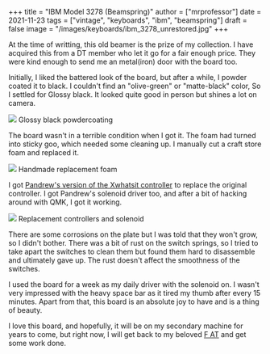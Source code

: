+++
title = "IBM Model 3278 (Beamspring)"
author = ["mrprofessor"]
date = 2021-11-23
tags = ["vintage", "keyboards", "ibm", "beamspring"]
draft = false
image = "/images/keyboards/ibm_3278_unrestored.jpg"
+++

At the time of writting, this old beamer is the prize of my collection. I have
acquired this from a DT member who let it go for a fair enough price. They were
kind enough to send me an metal(iron) door with the board too.

Initially, I liked the battered look of the board, but after a while, I powder
coated it to black. I couldn't find an "olive-green" or "matte-black" color,
So I settled for Glossy black. It looked quite good in person but shines a lot
on camera.

<div class="post-image">
  <img src="/images/keyboards/ibm_3278_powdercoated.jpg" />
  <span class="img-description"> Glossy black powdercoating </span>
</div>

The board wasn't in a terrible condition when I got it. The foam had turned
into sticky goo, which needed some cleaning up. I manually cut a craft store
foam and replaced it.

<div class="post-image">
  <img src="/images/keyboards/ibm_3278_foam.jpg" />
  <span class="img-description"> Handmade replacement foam </span>
</div>

I got [Pandrew's version of the Xwhatsit controller](https://github.com/purdeaandrei/CompactBeamSpring) to replace the original
controller. I got Pandrew's solenoid driver too, and after a bit of hacking
around with QMK, I got it working.

<div class="post-image">
  <img src="/images/keyboards/ibm_3278_no_case.jpg" />
  <span class="img-description"> Replacement controllers and solenoid </span>
</div>

There are some corrosions on the plate but I was told that they won't grow, so
I didn't bother. There was a bit of rust on the switch springs, so I tried to
take apart the switches to clean them but found them hard to disassemble and
ultimately gave up. The rust doesn't affect the smoothness of the switches.

I used the board for a week as my daily driver with the solenoid on. I wasn't
very impressed with the heavy space bar as it tired my thumb after every 15
minutes. Apart from that, this board is an absolute joy to have and is
a thing of beauty.

I love this board, and hopefully, it will be on my secondary machine for years
to come, but right now, I will get back to my beloved [F AT](/keyboards/ibm_model_f_at/) and get some work
done.